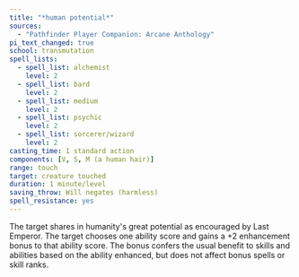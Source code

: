 ```yaml
---
title: "*human potential*"
sources:
  - "Pathfinder Player Companion: Arcane Anthology"
pi_text_changed: true
school: transmutation
spell_lists:
  - spell_list: alchemist
    level: 2
  - spell_list: bard
    level: 2
  - spell_list: medium
    level: 2
  - spell_list: psychic
    level: 2
  - spell_list: sorcerer/wizard
    level: 2
casting_time: 1 standard action
components: [V, S, M (a human hair)]
range: touch
target: creature touched
duration: 1 minute/level
saving_throw: Will negates (harmless)
spell_resistance: yes
---
```


The target shares in humanity's great potential as encouraged by Last Emperor. The target chooses one ability score and gains a +2 enhancement bonus to that ability score. The bonus confers the usual benefit to skills and abilities based on the ability enhanced, but does not affect bonus spells or skill ranks.
